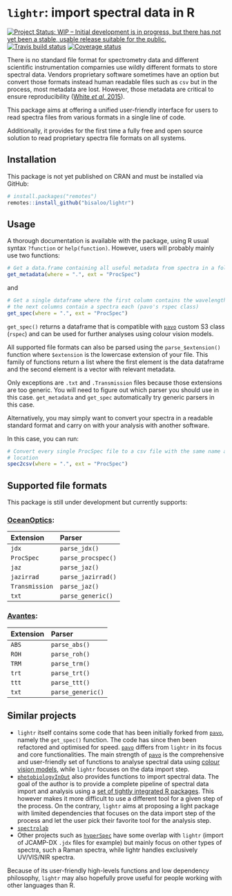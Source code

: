 # `lightr`: import spectral data in R


[![Project Status: WIP – Initial development is in progress, but there has not yet been a stable, usable release suitable for the public.](https://www.repostatus.org/badges/latest/wip.svg)](https://www.repostatus.org/#wip)
[![Travis build status](https://travis-ci.org/Bisaloo/lightr.svg?branch=master)](https://travis-ci.org/Bisaloo/lightr)
[![Coverage status](https://codecov.io/gh/Bisaloo/lightr/branch/master/graph/badge.svg)](https://codecov.io/github/Bisaloo/lightr?branch=master)

There is no standard file format for spectrometry data and different scientific
instrumentation comparnies use wildly different formats to store spectral data.
Vendors proprietary software sometimes have an option but convert those formats
instead human readable files such as `csv` but in the process, most metadata
are lost. However, those metadata are critical to ensure reproducibility ([White
*et al*, 2015](https://doi.org/10.1016/j.anbehav.2015.05.007)).

This package aims at offering a unified user-friendly interface for users to 
read spectra files from various formats in a single line of code.

Additionally, it provides for the first time a fully free and open source 
solution to read proprietary spectra file formats on all systems.

## Installation

This package is not yet published on CRAN and must be installed via GitHub:

```r
# install.packages("remotes")
remotes::install_github("bisaloo/lightr")
```

## Usage

A thorough documentation is available with the package, using R usual syntax
`?function` or `help(function)`. However, users will probably mainly use two 
functions:

```r
# Get a data.frame containing all useful metadata from spectra in a folder
get_metadata(where = ".", ext = "ProcSpec")
```

and

```r
# Get a single dataframe where the first column contains the wavelengths and 
# the next columns contain a spectra each (pavo's rspec class)
get_spec(where = ".", ext = "ProcSpec")
```

`get_spec()` returns a dataframe that is compatible with [`pavo`] custom S3
class (`rspec`) and can be used for further analyses using colour vision models.

All supported file formats can also be parsed using the `parse_$extension()` 
function where `$extension` is the lowercase extension of your file. This
family of functions return a list where the first element is the data dataframe
and the second element is a vector with relevant metadata.

Only exceptions are `.txt` and `.Transmission` files because those extensions
are too generic. You will need to figure out which parser you should use in this
case. `get_metadata` and `get_spec` automatically try generic parsers in this
case.

Alternatively, you may simply want to convert your spectra in a readable 
standard format and carry on with your analysis with another software.

In this case, you can run:

```r
# Convert every single ProcSpec file to a csv file with the same name and 
# location
spec2csv(where = ".", ext = "ProcSpec")
```

## Supported file formats

This package is still under development but currently supports:

### [OceanOptics](https://oceanoptics.com/):

  | Extension      | Parser             |
  |:---------------|:-------------------|
  | `jdx`          | `parse_jdx()`      |
  | `ProcSpec`     | `parse_procspec()` |
  | `jaz`          | `parse_jaz()`      |
  | `jazirrad`     | `parse_jazirrad()` |
  | `Transmission` | `parse_jaz()`      |
  | `txt`          | `parse_generic()`  |

### [Avantes](https://www.avantes.com/):

  | Extension      | Parser             |
  |:---------------|:-------------------|
  | `ABS`          | `parse_abs()`      |
  | `ROH`          | `parse_roh()`      |
  | `TRM`          | `parse_trm()`      |
  | `trt`          | `parse_trt()`      |
  | `ttt`          | `parse_ttt()`      |
  | `txt`          | `parse_generic()`  |
  
## Similar projects

* `lightr` itself contains some code that has been initially forked from 
  [`pavo`], namely the `get_spec()` function. The code has since then been 
  refactored and optimised for speed. [`pavo`] differs from `lightr` in its
  focus and core functionalities. The main strength of [`pavo`] is the 
  comprehensive and user-friendly set of functions to analyse spectral data
  using [colour vision models](https://en.wikipedia.org/wiki/Color_model), while
  `lightr` focuses on the data import step.
* [`photobiologyInOut`] also provides functions to import spectral data. 
  The goal of the author is to provide a complete pipeline of spectral data 
  import and analysis using a 
  [set of tightly integrated R packages](https://www.r4photobiology.info/). 
  This however makes it more difficult to use a different tool for a given step
  of the process. On the contrary, `lightr` aims at proposing a light package 
  with limited dependencies that focuses on the data import step of the process
  and let the user pick their favorite tool for the analysis step.
* [`spectrolab`](https://github.com/meireles/spectrolab)
* Other projects such as [`hyperSpec`](http://hyperspec.r-forge.r-project.org/)
  have some overlap with `lightr` (import of JCAMP-DX `.jdx` files for example)
  but mainly focus on other types of spectra, such a Raman spectra, while lightr
  handles exclusively UV/VIS/NIR spectra.
  
Because of its user-friendly high-levels functions and low dependency
philosophy, `lightr` may also hopefully prove useful for people working with 
other languages than R.


[`pavo`]: https://cran.r-project.org/package=pavo

[`photobiologyInOut`]: https://cran.r-project.org/package=photobiologyInOut
